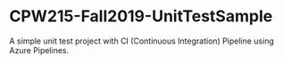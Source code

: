 # CPW215-Fall2019-UnitTestSample
A simple unit test project with CI (Continuous Integration) Pipeline using Azure Pipelines.
